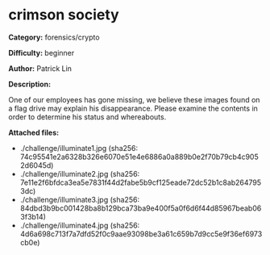 # crimson society

**Category:** forensics/crypto

**Difficulty:** beginner 

**Author:** Patrick Lin 

**Description:**

One of our employees has gone missing, we believe these images found on a flag drive may explain his disappearance. Please examine the contents in order to determine his status and whereabouts.

**Attached files:**

- ./challenge/illuminate1.jpg (sha256: 74c95541e2a6328b326e6070e51e4e6886a0a889b0e2f70b79cb4c9052d6045d)
- ./challenge/illuminate2.jpg (sha256: 7e11e2f6bfdca3ea5e7831f44d2fabe5b9cf125eade72dc52b1c8ab2647953dc)
- ./challenge/illuminate3.jpg (sha256: 84dbd3b9bc001428ba8b129bca73ba9e400f5a0f6d6f44d85967beab063f3b14)
- ./challenge/illuminate4.jpg (sha256: 4d6a698c713f7a7dfd52f0c9aae93098be3a61c659b7d9cc5e9f36ef6973cb0e)